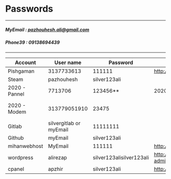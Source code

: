# Passwords
---
##### MyEmail : pazhouhesh.ali@gmail.com
##### Phone39 : 09138694439
------

| Account       | User name     | Password      | Address               | Phone     | Other |
|---------------|---------------|---------------|-----------------------|-----------|-------|
| Pishgaman     |3137733613     | 111111        | http://crm.pnj.ir/    | 38106     |       |
| Steam         | pazhouhesh    | silver123ali  | | Phone39             |           |       |
| 2020 - Pannel | 7713706       | 123456**      | 2020.tce.ir           | 2020      |       |
| 2020 - Modem  | 313779051910  | 23475         |                       |           | vpi, vci = 0, 35  |
| Gitlab        | silvergitlab or myEmail | 11111111 |                  |           |       |
| Github        | myEmail       | silver123ali  |                       |           |       |
| mihanwebhost  | MyEmail       | 111111        | http://my.mihanwebhost.com    |   |       |
| wordpress     | alirezap      | silver123alisilver123ali | http://www.apzh.ir/wp-admin || 
| cpanel        | apzhir        | silver123ali  | http://www.apzh.ir:2082/  |||

